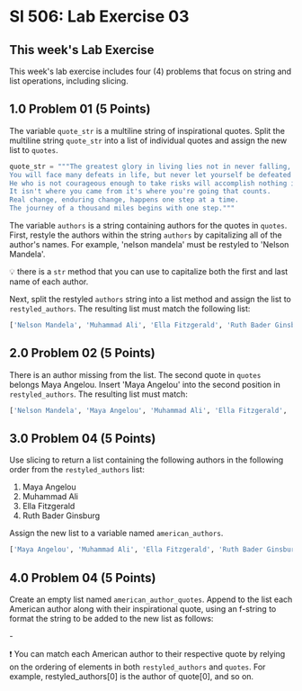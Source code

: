 # SI 506: Lab Exercise 03

## This week's Lab Exercise

This week's lab exercise includes four (4) problems that focus on string
and list operations, including slicing.

## 1.0 Problem 01 (5 Points)

The variable `quote_str` is a multiline string of inspirational quotes. Split the multiline string
`quote_str` into a list of individual quotes and assign the new list to `quotes`.

```python
quote_str = """The greatest glory in living lies not in never falling, but in rising every time we fall.
You will face many defeats in life, but never let yourself be defeated
He who is not courageous enough to take risks will accomplish nothing in life.
It isn't where you came from it's where you're going that counts.
Real change, enduring change, happens one step at a time.
The journey of a thousand miles begins with one step."""
```

The variable `authors` is a string containing authors for the quotes in `quotes`. First, restyle the
authors within the string `authors` by capitalizing all of the author's names. For example,
'nelson mandela' must be restyled to 'Nelson Mandela'.

:bulb: there is a `str` method that you can use to capitalize both the first and last name of each
author.

Next, split the restyled `authors` string into a list method and assign the list to
`restyled_authors`. The resulting list must match the following list:

```python
['Nelson Mandela', 'Muhammad Ali', 'Ella Fitzgerald', 'Ruth Bader Ginsburg', 'Lao Tzu']
```

## 2.0 Problem 02 (5 Points)

There is an author missing from the list. The second quote in `quotes` belongs
Maya Angelou. Insert 'Maya Angelou' into the second position in `restyled_authors`.
The resulting list must match:

```python
['Nelson Mandela', 'Maya Angelou', 'Muhammad Ali', 'Ella Fitzgerald', 'Ruth Bader Ginsburg', 'Lao Tzu']
```

## 3.0 Problem 04 (5 Points)

Use slicing to return a list containing the following authors in the following order from the
`restyled_authors` list:

1. Maya Angelou
2. Muhammad Ali
3. Ella Fitzgerald
4. Ruth Bader Ginsburg

Assign the new list to a variable named `american_authors`.

```python
['Maya Angelou', 'Muhammad Ali', 'Ella Fitzgerald', 'Ruth Bader Ginsburg']
```

## 4.0 Problem 04 (5 Points)

Create an empty list named `american_author_quotes`. Append to the list each American author along
with their inspirational quote, using an f-string to format the string to be added to the new list
as follows:

<author> - <quote>

:exclamation: You can match each American author to their respective quote by relying on the
ordering of elements in both `restyled_authors` and `quotes`. For example, restyled_authors[0]
is the author of quote[0], and so on.
